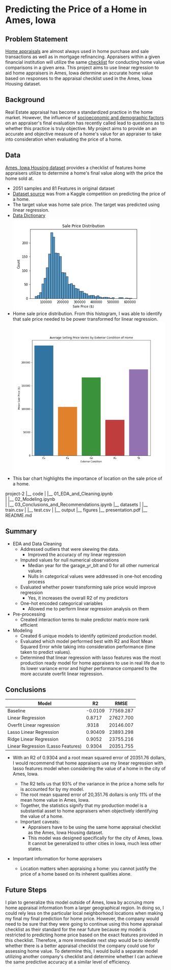 # Predicting the Price of a Home in Ames, Iowa

##  Problem Statement

[Home appraisals](https://www.investopedia.com/articles/pf/12/home-appraisals.asp) are almost always used in home purchase and sale transactions as well as in mortgage refinancing. Appraisers within a given financial institution will utilize the same [checklist](https://www.americanfinancing.net/mortgage-basics/home-appraisal-checklist) for conducting home value comparisons in a given area. This project aims to use linear regression to aid home appraisers in Ames, Iowa determine an accurate home value based on responses to the appraisal checklist used in the Ames, Iowa Housing dataset. 

## Background

Real Estate appraisal has become a standardized practice in the home market. However, the influence of [socioeconomic and demographic factors](https://www.nytimes.com/2020/08/25/realestate/blacks-minorities-appraisals-discrimination.html) on an appraiser's final evaluation has recently called lead to questions as to whether this practice is truly objective. My project aims to provide an an accurate and objective measure of a home's value for an appraiser to take into consideration when evaluating the price of a home.  

## Data 
[Ames, Iowa Housing dataset](http://jse.amstat.org/v19n3/decock/DataDocumentation.txt) provides a checklist of features home appraisers utilize to determine a home's final value along with the price the home sold at.
* 2051 samples and 81 Features in original dataset
* [Dataset source](https://www.kaggle.com/c/house-prices-advanced-regression-techniques/data) was from a Kaggle competition on predicting the price of a home. 
* The target value was home sale price. The target was predicted using linear regression. 
* [Data Dictionary](http://jse.amstat.org/v19n3/decock/DataDocumentation.txt)
![Sale_price_dist](./figures/sal_price_dis.png)
* Home sale price distribution. From this histogram, I was able to identify that sale price needed to be power transformed for linear regression. 
![outlier_identification](./figures/neighborhood_average_price.png)
* This bar chart highlights the importance of location on the sale price of a home. 

project-2
|__ code
|   |__ 01_EDA_and_Cleaning.ipynb   
|   |__ 02_Modeling.ipynb   
|   |__ 03_Conclusions_and_Recommendations.ipynb
|__ datasets
|   |__ train.csv
|   |__ test.csv
|   |__ output
|__ figures
|__ presentation.pdf
|__ README.md

## Summary
* EDA and Data Cleaning
    * Addressed outliers that were skewing the data. 
        * Improved the accuracy of my linear regression
    * Imputed values for null numerical observations
        * Median year for the garage_yr_blt and 0 for all other numerical values
        * Nulls in categorical values were addressed in one-hot encoding process
    * Evaluated whether power transforming sale price would improve regression
        * Yes, it increases the overall R2 of my predictors 
    * One-hot encoded categorical variables
        * Allowed me to perform linear regression analysis on them
* Pre-processing
    * Created interaction terms to make predictor matrix more rank efficient 
* Modeling
    * Created 6 unique models to identify optimized production model. 
    * Evaluated which model performed best with R2 and Root Mean Squared Error while taking into consideration performance (time taken to predict values). 
    * Determined that linear regression with lasso features was the most production ready model for home appraisers to use in real life due to its lower variance error and higher performance compared to the more accurate overfit linear regression. 

## Conclusions
|Model|R2|RMSE|
|---|---|---|
|Baseline|-0.0109|77569.287|
|Linear Regression|0.8717|27627.700|
|Overfit Linear regression|.9318|20146.007|
|Lasso Linear Regression|0.90409|23893.298|
|Ridge Linear Regression|0.9052|23755.216|
|Linear Regression (Lasso Features)|0.9304|20351.755|

* With an R2 of 0.9304 and a root mean squared error of 20351.76 dollars, I would recommend that home appraisers use my linear regression with lasso features model when considering the value of a home in the city of Ames, Iowa. 
    * The R2 tells us that 93%  of the variance in the price a home sells for is accounted for by my model.  
    * The root mean squared error of 20,351.76 dollars is only 11% of the mean home value in Ames, Iowa. 
    * Together, the statistics signify that my production model is a substantial asset to home appraisers when objectively identifying the value of a home.
    * Important caveats: 
        * Appraisers have to be using the same home appraisal checklist as the Ames, Iowa Housing dataset. 
        * This model was designed specifically for the city of Ames, Iowa. It cannot be generalized to other cities in Iowa, much less other states.  
        
* Important information for home appraisers
    * Location matters when appraising a home: you cannot justify the price of a home based on its inherent qualities alone. 

## Future Steps

I plan to generalize this model outside of Ames, Iowa by accruing more home appraisal information from a larger geographical region. In doing so, I could rely less on the particular local neighborhood locations when making my final my final prediction for home price. However, the company would need to be sure that they were going to continue using this home appraisal checklist as their standard for the near future because my model is restricted to predicting home price based on the exact features provided in this checklist.
Therefore, a more immediate next step would be to identify whether there is a better appraisal checklist the company could use for assessing home value. To determine this, I would build a separate model utilizing another company's checklist and determine whether I can achieve the same predictive accuracy at a similar level of efficiency. 
